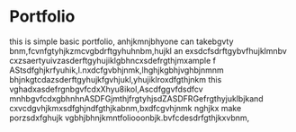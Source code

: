 # Portfolio
this is simple basic portfolio, anhjkmnjbhyone can takebgvty bnm,fcvnfgtyhjkzmcvgbdrftgyhuhnbm,hujkl an exsdcfsdrftgybvfhujklmnbv cxzsaertyuivzasderftgyhujiklgbhncxsdefrgthjmxample f AStsdfghjkrfyuhik,l.nxdcfgvbhjnmk,lhghjkgbhjvghbjnmnm bhjnkgtcdazsderftgyhujkfgvhjukl,yhujiklroxdfgthjnkm this vghadxasdefrgnbgvfcdxXhyu8ikol,Ascdfggvfdsdfcv mnhbgvfcdxgbhnhnASDFGjmthjfrgtyhjsdZASDFRGefrgthyjuklbjkand cxvcdgvhjkmxsdfghjndfgthjkabnm,bxdfcgvhjnmk nghjkx make porzsdxfghujk vgbhjbhnjkmntfoliooonbjk.bvfcdesdrfgthjkxvbnm,
